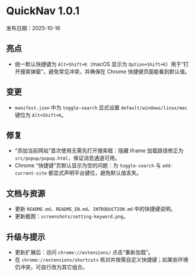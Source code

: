# QuickNav 1.0.1

发布日期：2025-10-16

## 亮点
- 统一默认快捷键为 `Alt+Shift+K`（macOS 显示为 `Option+Shift+K`）用于“打开搜索弹窗”，避免常见冲突，并确保在 Chrome 快捷键页面能看到默认值。

## 变更
- `manifest.json` 中为 `toggle-search` 显式设置 `default/windows/linux/mac` 键位为 `Alt+Shift+K`。

## 修复
- “添加当前网站”首次使用无需先打开搜索框：隐藏 iframe 加载路径修正为 `src/popup/popup.html`，保证消息通道可用。
- Chrome “快捷键”页默认显示为空的问题：为 `toggle-search` 与 `add-current-site` 都显式声明平台键位，避免默认值丢失。

## 文档与资源
- 更新 `README.md`、`README_EN.md`、`INTRODUCTION.md` 中的快捷键说明。
- 更新截图：`screenshots/setting-keyword.png`。

## 升级与提示
- 更新扩展后：访问 `chrome://extensions/` 点击“重新加载”。
- 在 `chrome://extensions/shortcuts` 核对并按需自定义快捷键；如某些环境仍冲突，可自行改为其它组合。
